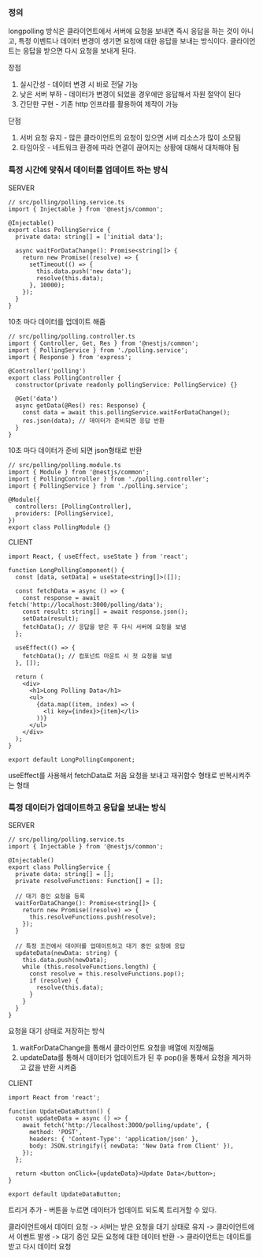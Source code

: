 ### 정의
longpolling 방식은 클라이언트에서 서버에 요청을 보내면 즉시 응답을 하는 것이 아니고, 특정 이벤트나 데이터 변경이 생기면 요청에 대한 응답을 보내는 방식이다. 클라이언트는 응답을 받으면 다시 요청을 보내게 된다.

장점
1. 실시간성 - 데이터 변경 시 바로 전달 가능
2.  낮은 서버 부하 - 데이터가 변경이 되었을 경우에만 응답해서 자원 절약이 된다
3.  간단한 구현 - 기존 http 인프라를 활용하여 제작이 가능

단점
1. 서버 요청 유지 - 많은 클라이언트의 요청이 있으면 서버 리소스가 많이 소모됨
2. 타임아웃 - 네트워크 환경에 따라 연결이 끊어지는 상황에 대해서 대처해야 됨

### 특정 시간에 맞춰서 데이터를 업데이트 하는 방식

SERVER
```
// src/polling/polling.service.ts
import { Injectable } from '@nestjs/common';

@Injectable()
export class PollingService {
  private data: string[] = ['initial data'];
  
  async waitForDataChange(): Promise<string[]> {
    return new Promise((resolve) => {
      setTimeout(() => {
        this.data.push('new data');
        resolve(this.data);
      }, 10000);
    });
  }
}
```
10초 마다 데이터를 업데이트 해줌

```
// src/polling/polling.controller.ts
import { Controller, Get, Res } from '@nestjs/common';
import { PollingService } from './polling.service';
import { Response } from 'express';

@Controller('polling')
export class PollingController {
  constructor(private readonly pollingService: PollingService) {}

  @Get('data')
  async getData(@Res() res: Response) {
    const data = await this.pollingService.waitForDataChange();
    res.json(data); // 데이터가 준비되면 응답 반환
  }
}
```
10초 마다 데이터가 준비 되면 json형태로 반환

```
// src/polling/polling.module.ts
import { Module } from '@nestjs/common';
import { PollingController } from './polling.controller';
import { PollingService } from './polling.service';

@Module({
  controllers: [PollingController],
  providers: [PollingService],
})
export class PollingModule {}
```

CLIENT
```
import React, { useEffect, useState } from 'react';

function LongPollingComponent() {
  const [data, setData] = useState<string[]>([]);

  const fetchData = async () => {
    const response = await fetch('http://localhost:3000/polling/data');
    const result: string[] = await response.json();
    setData(result);
    fetchData(); // 응답을 받은 후 다시 서버에 요청을 보냄
  };

  useEffect(() => {
    fetchData(); // 컴포넌트 마운트 시 첫 요청을 보냄
  }, []);

  return (
    <div>
      <h1>Long Polling Data</h1>
      <ul>
        {data.map((item, index) => (
          <li key={index}>{item}</li>
        ))}
      </ul>
    </div>
  );
}

export default LongPollingComponent;
```
useEffect를 사용해서 fetchData로 처음 요청을 보내고 재귀함수 형태로 반복시켜주는 형태 

### 특정 데이터가 업데이트하고 응답을 보내는 방식

SERVER
```
// src/polling/polling.service.ts
import { Injectable } from '@nestjs/common';

@Injectable()
export class PollingService {
  private data: string[] = [];
  private resolveFunctions: Function[] = [];

  // 대기 중인 요청을 등록
  waitForDataChange(): Promise<string[]> {
    return new Promise((resolve) => {
      this.resolveFunctions.push(resolve);
    });
  }

  // 특정 조건에서 데이터를 업데이트하고 대기 중인 요청에 응답
  updateData(newData: string) {
    this.data.push(newData);
    while (this.resolveFunctions.length) {
      const resolve = this.resolveFunctions.pop();
      if (resolve) {
        resolve(this.data);
      }
    }
  }
}
```
요청을 대기 상태로 저장하는 방식
1. waitForDataChange을 통해서 클라이언트 요청을 배열에 저장해둠
2. updateData를 통해서 데이터가 업데이트가 된 후 pop()을 통해서 요청을 제거하고 값을 반환 시켜줌

CLIENT
```
import React from 'react';

function UpdateDataButton() {
  const updateData = async () => {
    await fetch('http://localhost:3000/polling/update', {
      method: 'POST',
      headers: { 'Content-Type': 'application/json' },
      body: JSON.stringify({ newData: 'New Data from Client' }),
    });
  };

  return <button onClick={updateData}>Update Data</button>;
}

export default UpdateDataButton;
```
트리거 추가 - 버튼을 누르면 데이터가 업데이트 되도록 트리거할 수 있다.

클라이언트에서 데이터 요청 -> 서버는 받은 요청을 대기 상태로 유지 -> 클라이언트에서 이벤트 발생 -> 대기 중인 모든 요청에 대한 데이터 반환 -> 클라이언트는 데이트를 받고 다시 데이터 요청